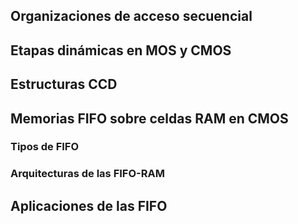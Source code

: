 ## Organizaciones de acceso secuencial
## Etapas dinámicas en MOS y CMOS
## Estructuras CCD
## Memorias FIFO sobre celdas RAM en CMOS
### Tipos de FIFO
### Arquitecturas de las FIFO-RAM
## Aplicaciones de las FIFO